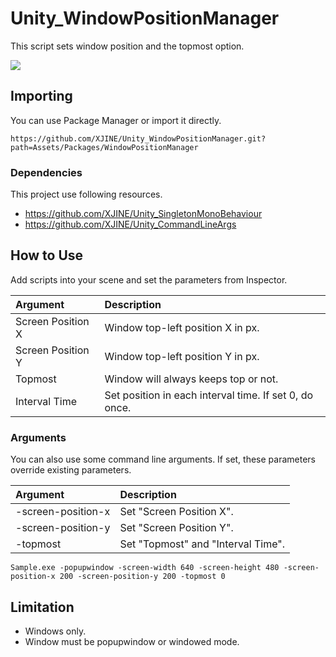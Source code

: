 # Unity_WindowPositionManager

This script sets window position and the topmost option.

![](https://github.com/XJINE/Unity_WindowPositionManager/blob/main/screenshot0.gif)

## Importing

You can use Package Manager or import it directly.

```
https://github.com/XJINE/Unity_WindowPositionManager.git?path=Assets/Packages/WindowPositionManager
```

### Dependencies

This project use following resources.

- https://github.com/XJINE/Unity_SingletonMonoBehaviour
- https://github.com/XJINE/Unity_CommandLineArgs

## How to Use

Add scripts into your scene and set the parameters from Inspector.

| Argument          | Description                                            |
|:------------------|:-------------------------------------------------------|
| Screen Position X | Window top-left position X in px.                      |
| Screen Position Y | Window top-left position Y in px.                      |
| Topmost           | Window will always keeps top or not.                   |
| Interval Time     | Set position in each interval time. If set 0, do once. |

### Arguments

You can also use some command line arguments.
If set, these parameters override existing parameters.

| Argument           | Description                       |
|:-------------------|:----------------------------------|
| -screen-position-x | Set "Screen Position X".          |
| -screen-position-y | Set "Screen Position Y".          |
| -topmost           | Set "Topmost" and "Interval Time".|

```
Sample.exe -popupwindow -screen-width 640 -screen-height 480 -screen-position-x 200 -screen-position-y 200 -topmost 0
```

## Limitation

- Windows only.
- Window must be popupwindow or windowed mode.
